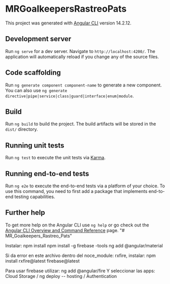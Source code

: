 # MRGoalkeepersRastreoPats

This project was generated with [Angular CLI](https://github.com/angular/angular-cli) version 14.2.12.

## Development server

Run `ng serve` for a dev server. Navigate to `http://localhost:4200/`. The application will automatically reload if you change any of the source files.

## Code scaffolding

Run `ng generate component component-name` to generate a new component. You can also use `ng generate directive|pipe|service|class|guard|interface|enum|module`.

## Build

Run `ng build` to build the project. The build artifacts will be stored in the `dist/` directory.

## Running unit tests

Run `ng test` to execute the unit tests via [Karma](https://karma-runner.github.io).

## Running end-to-end tests

Run `ng e2e` to execute the end-to-end tests via a platform of your choice. To use this command, you need to first add a package that implements end-to-end testing capabilities.

## Further help

To get more help on the Angular CLI use `ng help` or go check out the [Angular CLI Overview and Command Reference](https://angular.io/cli) page.
"# MR_Goalkeepers_Rastreo_Pats" 


Instalar:
npm install
npm install -g firebase -tools
ng add @angular/material

Si da error en este archivo dentro del noce_module: rxfire, instalar: 
npm install rxfire@latest firebase@latest

Para usar firebase utilizar:
ng add @angular/fire
Y seleccionar las apps:
Cloud Storage / ng deploy -- hosting / Authentication


<!-- PARA SALIR A PRODUCCIÓN:

- En el componente de registro colocar mensajes de minimo 6 caracteres y maximo 10 caracteres o quitarle la limitacion de caracteres max.
- En el componente de registro manejar error de EMAIL_EXISTS.
- En el componente Home cambiar el label del boton logout por salir.

-->



<!-- Featuring:
- Router: Ver de reutilizar lo más posible el clubParam enviandoló y no tomandolo tantas veces de la url.

- SNACKBAR: Crear un servicio y llamarlo desde ahí para no repetirlo en todos lados.

- BOLSOS:
. Aplicar estilos al dropdown de equipamiento y a la tabla que se renderiza. Ver tema imagenes. 
. Aplicar estilos en los botones de editar ubicacion y fecha, también en el formulario de ubicación.
. Se crea sección para editar la ubicación del equipamiento pero se deja suspendido el tema de colocarle fecha.
. Carrucel de fotos para subir foto de cada parte del equipamiento.
. Cambiar en todos los lados que diga bolso por equipamiento.

- ARQUEROS: Crear un componente que liste todos los arqueros, según linea en orden de división.

- Mejorar los permisos de quien puede eliminar en firebase.

- LOGIN: Se dispara un mensaje Error al loguearse bien.

- Registro: Colocar advertencia que deben ser minimo 6 caracteres en contraseña.

-->

